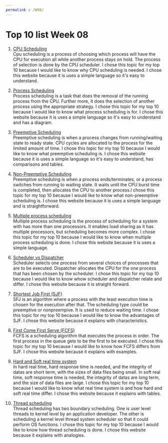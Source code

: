 ```yaml
---
permalink : /W08/
---
```


# Top 10 list Week 08


1. [CPU Scheduling](https://www.guru99.com/cpu-scheduling-algorithms.html)<br>
Cpu scheduling is a process of choosing which process will have the CPU for execution all while another process stays on hold. The process of selection is done by the CPU scheduler. I chose this topic for my top 10 because I would like to know why CPU scheduling is needed. I chose this website because it is uses a simple language so it's easy to understand.

2. [Process Scheduling](https://www.tutorialspoint.com/operating_system/os_process_scheduling.htm)<br>
Process scheduling is a task that does the removal of the running process from the CPU. Further more, it does the selection of another process using the appropriate strategy. I chose this topic for my top 10 because I would like to know what process scheduling is for. I chose this website because it is uses a simple language so it's easy to understand and has a diagram.

3. [Preemptive Scheduling](https://www.geeksforgeeks.org/preemptive-and-non-preemptive-scheduling/)<br>
Preemptive scheduling is when a process changes from running/waiting state to ready state. CPU cycles are allocated to the process for the limited amount of time. I chose this topic for my top 10 because I would like to know what preemptive scheduling is. I chose this website because it is uses a simple language so it's easy to understand, has comparisons and tables.

4. [Non-Preemptive Scheduling](https://www.guru99.com/preemptive-vs-non-preemptive-scheduling.html)<br>
Preemptive scheduling is when a process ends/terminates, or a process switches from running to waiting state. It waits until the CPU burst time is completed, then allocates the CPU to another process.I chose this topic for my top 10 because I would like to know what non-preemptive scheduling is. I chose this website because it is uses a simple language and is straightforward.

5. [Multiple process scheduling](https://binaryterms.com/multiple-processor-scheduling.html)<br>
Multiple process scheduling is the process of scheduling for a system with has more than one processors. It enables load sharing as it has multiple processors, but scheduling becomes more complex. I chose this topic for my top 10 because I would like to know when multiple process scheduling is done. I chose this website because it is uses a simple language.

6. [Scheduler vs Dispatcher](https://www.differencebetween.com/difference-between-scheduler-and-vs-dispatcher/)<br>
Scheduler selects one process from several choices of processes that are to be executed. Dispatcher allocates the CPU for the one process that has been chosen by the scheduler. I chose this topic for my top 10 because I would like to know whow scheduler and dispatcher relate and differ. I chose this website because it is straight forward.

7. [Shortest Job First (SJF)](https://www.guru99.com/shortest-job-first-sjf-scheduling.html)<br>
SFJ is an algorithm where a process with the least execution time is chosen for the execution after that. The scheduling type could be preemptive or nonpreempive. It is used to reduce waiting time. I chose this topic for my top 10 because I would like to know the advantages of SJF. I chose this website because it explains with characteristics.

8. [First Come First Serve (FCFS)](https://www.guru99.com/fcfs-scheduling.html)<br>
FCFS is a scheduling algorithm that executes the process in order. The first process in the queue gets to be the first to be executed.  I chose this topic for my top 10 because I would like to know how FCFS differs from SJF. I chose this website because it explains with examples.

9. [Hard and Soft real time system](https://alldifferences.net/difference-between-hard-and-soft-real-time-system/)<br>
In hard real time, hard response time is needed, and the integrity of datas are short term, with the sizes of data files being small. In soft real time, soft response time is needed, the integrity of datas are long term, and the size of data files are large.  I chose this topic for my top 10 because I would like to know what real time system is and how hard and soft real time differ. I chose this website because it explains with tables.


10. [Thread scheduling](https://www.geeksforgeeks.org/thread-scheduling/)<br>
Thread scheduling has two boundary scheduling. One is user level threads to kernel level by an application developer. The other is scheduling a kernel level thread system scheduler so that it could perform OS functions.  I chose this topic for my top 10 because I would like to know how thread scheduling is done. I chose this website because it explains with analogies.




